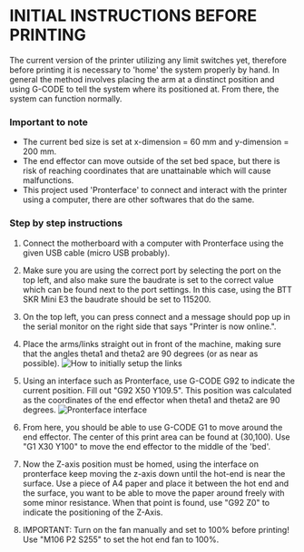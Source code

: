 # INITIAL INSTRUCTIONS BEFORE PRINTING
The current version of the printer utilizing any limit switches yet, therefore before printing it is necessary to 'home' the system properly by hand. In general the method involves placing the arm at a dinstinct position and using G-CODE to tell the system where its positioned at. From there, the system can function normally.

### Important to note
- The current bed size is set at x-dimension = 60 mm and y-dimension = 200 mm.
- The end effector can move outside of the set bed space, but there is risk of reaching coordinates that are unattainable which will cause malfunctions.
- This project used 'Pronterface' to connect and interact with the printer using a computer, there are other softwares that do the same.

### Step by step instructions
1. Connect the motherboard with a computer with Pronterface using the given USB cable (micro USB probably).

2. Make sure you are using the correct port by selecting the port on the top left, and also make sure the baudrate is set to the correct value which can be found next to the port settings. In this case, using the BTT SKR Mini E3 the baudrate should be set to 115200.

3. On the top left, you can press connect and a message should pop up in the serial monitor on the right side that says "Printer is now online.".

4. Place the arms/links straight out in front of the machine, making sure that the angles theta1 and theta2 are 90 degrees (or as near as possible).
![How to initially setup the links](https://github.com/MigraineMonster/SCARA-Printer-for-Swarm-Robotics/assets/129239045/ae2f248a-3458-46ab-94c9-de808198a1d1)

5. Using an interface such as Pronterface, use G-CODE G92 to indicate the current position. Fill out "G92 X50 Y109.5". This position was calculated as the coordinates of the end effector when theta1 and theta2 are 90 degrees. 
![Pronterface interface](https://github.com/MigraineMonster/SCARA-Printer-for-Swarm-Robotics/assets/129239045/872d8f81-bb58-4bb5-955e-9baecc32c4dd)

6. From here, you should be able to use G-CODE G1 to move around the end effector. The center of this print area can be found at (30,100). Use "G1 X30 Y100" to move the end effector to the middle of the 'bed'.

7. Now the Z-axis position must be homed, using the interface on pronterface keep moving the z-axis down until the hot-end is near the surface. Use a piece of A4 paper and place it between the hot end and the surface, you want to be able to move the paper around freely with some minor resistance. When that point is found, use "G92 Z0" to indicate the positioning of the Z-Axis.

8. IMPORTANT: Turn on the fan manually and set to 100% before printing! Use "M106 P2 S255" to set the hot end fan to 100%.

